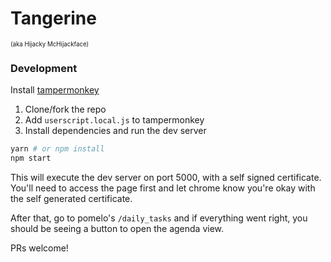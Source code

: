 # Tangerine
<sub><sup>(aka Hijacky McHijackface)</sup></sub>


### Development
Install [tampermonkey](https://chrome.google.com/webstore/detail/tampermonkey/dhdgffkkebhmkfjojejmpbldmpobfkfo?hl=en)

1. Clone/fork the repo
2. Add `userscript.local.js` to tampermonkey
3. Install dependencies and run the dev server
```bash
yarn # or npm install
npm start
```

This will execute the dev server on port 5000, with a self signed certificate. You'll need to access the page first and let chrome know you're okay with the self generated certificate.

After that, go to pomelo's `/daily_tasks` and if everything went right, you should be seeing a button to open the agenda view.

PRs welcome!
